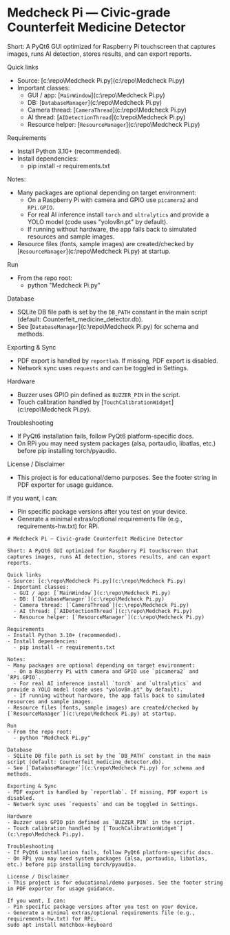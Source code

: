 # Medcheck Pi — Civic-grade Counterfeit Medicine Detector

Short: A PyQt6 GUI optimized for Raspberry Pi touchscreen that captures images, runs AI detection, stores results, and can export reports.

Quick links
- Source: [c:\repo\Medcheck Pi.py](c:\repo\Medcheck Pi.py)
- Important classes:
  - GUI / app: [`MainWindow`](c:\repo\Medcheck Pi.py)
  - DB: [`DatabaseManager`](c:\repo\Medcheck Pi.py)
  - Camera thread: [`CameraThread`](c:\repo\Medcheck Pi.py)
  - AI thread: [`AIDetectionThread`](c:\repo\Medcheck Pi.py)
  - Resource helper: [`ResourceManager`](c:\repo\Medcheck Pi.py)

Requirements
- Install Python 3.10+ (recommended).
- Install dependencies:
  - pip install -r requirements.txt

Notes:
- Many packages are optional depending on target environment:
  - On a Raspberry Pi with camera and GPIO use `picamera2` and `RPi.GPIO`.
  - For real AI inference install `torch` and `ultralytics` and provide a YOLO model (code uses "yolov8n.pt" by default).
  - If running without hardware, the app falls back to simulated resources and sample images.
- Resource files (fonts, sample images) are created/checked by [`ResourceManager`](c:\repo\Medcheck Pi.py) at startup.

Run
- From the repo root:
  - python "Medcheck Pi.py"

Database
- SQLite DB file path is set by the `DB_PATH` constant in the main script (default: Counterfeit_medicine_detector.db).
- See [`DatabaseManager`](c:\repo\Medcheck Pi.py) for schema and methods.

Exporting & Sync
- PDF export is handled by `reportlab`. If missing, PDF export is disabled.
- Network sync uses `requests` and can be toggled in Settings.

Hardware
- Buzzer uses GPIO pin defined as `BUZZER_PIN` in the script.
- Touch calibration handled by [`TouchCalibrationWidget`](c:\repo\Medcheck Pi.py).

Troubleshooting
- If PyQt6 installation fails, follow PyQt6 platform-specific docs.
- On RPi you may need system packages (alsa, portaudio, libatlas, etc.) before pip installing torch/pyaudio.

License / Disclaimer
- This project is for educational/demo purposes. See the footer string in PDF exporter for usage guidance.

If you want, I can:
- Pin specific package versions after you test on your device.
- Generate a minimal extras/optional requirements file (e.g., requirements-hw.txt) for RPi.
```# filepath: README.md
# Medcheck Pi — Civic-grade Counterfeit Medicine Detector

Short: A PyQt6 GUI optimized for Raspberry Pi touchscreen that captures images, runs AI detection, stores results, and can export reports.

Quick links
- Source: [c:\repo\Medcheck Pi.py](c:\repo\Medcheck Pi.py)
- Important classes:
  - GUI / app: [`MainWindow`](c:\repo\Medcheck Pi.py)
  - DB: [`DatabaseManager`](c:\repo\Medcheck Pi.py)
  - Camera thread: [`CameraThread`](c:\repo\Medcheck Pi.py)
  - AI thread: [`AIDetectionThread`](c:\repo\Medcheck Pi.py)
  - Resource helper: [`ResourceManager`](c:\repo\Medcheck Pi.py)

Requirements
- Install Python 3.10+ (recommended).
- Install dependencies:
  - pip install -r requirements.txt

Notes:
- Many packages are optional depending on target environment:
  - On a Raspberry Pi with camera and GPIO use `picamera2` and `RPi.GPIO`.
  - For real AI inference install `torch` and `ultralytics` and provide a YOLO model (code uses "yolov8n.pt" by default).
  - If running without hardware, the app falls back to simulated resources and sample images.
- Resource files (fonts, sample images) are created/checked by [`ResourceManager`](c:\repo\Medcheck Pi.py) at startup.

Run
- From the repo root:
  - python "Medcheck Pi.py"

Database
- SQLite DB file path is set by the `DB_PATH` constant in the main script (default: Counterfeit_medicine_detector.db).
- See [`DatabaseManager`](c:\repo\Medcheck Pi.py) for schema and methods.

Exporting & Sync
- PDF export is handled by `reportlab`. If missing, PDF export is disabled.
- Network sync uses `requests` and can be toggled in Settings.

Hardware
- Buzzer uses GPIO pin defined as `BUZZER_PIN` in the script.
- Touch calibration handled by [`TouchCalibrationWidget`](c:\repo\Medcheck Pi.py).

Troubleshooting
- If PyQt6 installation fails, follow PyQt6 platform-specific docs.
- On RPi you may need system packages (alsa, portaudio, libatlas, etc.) before pip installing torch/pyaudio.

License / Disclaimer
- This project is for educational/demo purposes. See the footer string in PDF exporter for usage guidance.

If you want, I can:
- Pin specific package versions after you test on your device.
- Generate a minimal extras/optional requirements file (e.g., requirements-hw.txt) for RPi.
sudo apt install matchbox-keyboard
